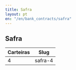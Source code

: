 ```yaml
---
title: Safra
layout: pt
en: "/en/bank_contracts/safra"
---
```


## Safra

| Carteiras                | Slug
| ------------------------ | ------------
| 4                        | safra-4